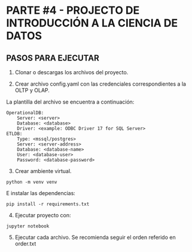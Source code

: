 # PARTE #4 - PROJECTO DE INTRODUCCIÓN A LA CIENCIA DE DATOS

## PASOS PARA EJECUTAR

1. Clonar o descargas los archivos del proyecto.

2. Crear archivo config.yaml con las credenciales correspondientes a la OLTP y OLAP.

La plantilla del archivo se encuentra a continuación:

```
OperationalDB:
    Server: <server>
    Database: <database>
    Driver: <example: ODBC Driver 17 for SQL Server>
ETLDB:
    Type: <mssql/postgres>
    Server: <server-address>
    Database: <database-name>
    User: <database-user>
    Password: <database-password>
```

3. Crear ambiente virtual.
```
python -m venv venv
```
E instalar las dependencias:
```
pip install -r requirements.txt
```

4. Ejecutar proyecto con:
```
jupyter notebook
```

5. Ejecutar cada archivo. Se recomienda seguir el orden referido en order.txt
















































